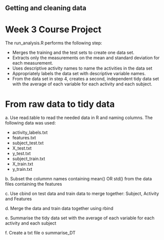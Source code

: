 ## Getting and cleaning data
#  Week 3 Course Project

The run_analysis.R performs the following step:
- Merges the training and the test sets to create one data set.
- Extracts only the measurements on the mean and standard deviation for each measurement. 
- Uses descriptive activity names to name the activities in the data set
- Appropriately labels the data set with descriptive variable names. 
- From the data set in step 4, creates a second, independent tidy data set with the average of each variable for each activity and each subject.

# From raw data to tidy data
a. Use read.table to read the needed data in R and naming columns. The following data was used:
- activity_labels.txt
- features.txt
- subject_test.txt
- X_test.txt
- y_test.txt
- subject_train.txt
- X_train.txt
- y_train.txt

b. Subset the colummn names containing mean() OR std() from the data files containing the features

c. Use cbind on test data and train data to merge together: Subject, Activity and Features

d. Merge the data and train data together using rbind

e. Summarise the tidy data set with the average of each variable for each activity and each subject

f. Create a txt file o summarise_DT



